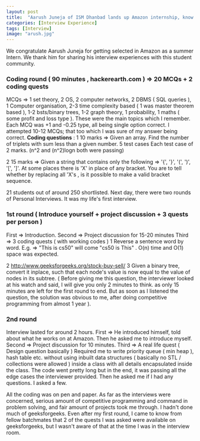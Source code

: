 ```yaml
---
layout: post
title:  "Aarush Juneja of ISM Dhanbad lands up Amazon internship, know about his experience."
categories: [Interview Experience]
tags: [Interview] 
image: "arush.jpg"
---
```


We congratulate Aarush Juneja for getting selected in Amazon as a summer Intern. We thank him for sharing his interview experiences with this student community. 

### **Coding round** ( 90 minutes , hackerearth.com ) => 20 MCQs + 2 coding quests
MCQs => 1 set theory, 2 OS, 2 computer networks, 2 DBMS ( SQL queries ), 1 Computer organisation, 2-3 time complexity based ( 1 was master theorem based ), 1-2 bsts/binary trees, 1-2 graph theory, 1 probability, 1 maths ( some profit and loss type ). These were the main topics which I remember.
Each MCQ was +1 and -0.25 type, all being single option correct.
I attempted 10-12 MCQs; that too which I was sure of my answer being correct. 
**Coding questions** : 
1 10 marks => Given an array. Find the number of triplets with sum less than a given number. 5 test cases  Each test case of 2 marks. 
    (n^2 and (n^2)logn both were passing)
    
2 15 marks => Given a string that contains only the following => '{', '}', '(', ')', '[', ']'. At some places there is 'X' in place of any                  bracket. You are to tell whether by replacing all 'X's , is it possible to make a valid bracket sequence.
        
         
21 students out of around 250 shortlisted. 
Next day, there were two rounds of Personal Interviews. It was my life's first interview.
### **1st round** ( Introduce yourself + project discussion + 3 quests per person ) 
First => Introduction. 
Second => Project discussion for 15-20 minutes
Third => 3 coding quests ( with working codes )
1 Reverse a sentence word by word.
    E.g. => "This is cs50" will come "cs50 is This" .
    O(n) time and O(1) space was expected.  
        
2 http://www.geeksforgeeks.org/stock-buy-sell/
3 Given a binary tree, convert it inplace, such that each node's value is now equal to the value of nodes in its subtree.
   ( Before giving me this question, the interviewer looked at his watch and said, I will give you only 2 minutes to think. as only 15 minutes    are left for the first round to end. But as soon as I listened the question, the solution was obvious to me, after doing competitive       programming from almost 1 year ). 
### **2nd round** 
Interview lasted for around 2 hours. 
First => He introduced himself, told about what he works on at Amazon. Then he asked me to introduce myself.
Second => Project discussion for 10 minutes.
Third => A real life quest ( Design question basically )
    Required me to write priority queue ( min heap ), hash table etc. without using inbuilt data structures ( basically no STL /
    collections were allowed ) inside a class with all details encapsulated inside the class.
    The code went pretty long but in the end, it was passing all the edge cases the interviewer provided.
    Then he asked me if I had any questions. I asked a few.
    
All the coding was on pen and paper. 
As far as the interviews were concerned, serious amount of competitive programming and command in problem solving, and fair amount of projects took me through. I hadn't done much of geeksforgeeks. Even after my first round, I came to know from fellow batchmates that 2 of the quests I was asked were available on geeksforgeeks, but I wasn't aware of that at the time I was in the interview room.




